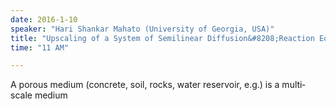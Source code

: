```yaml
---
date: 2016-1-10
speaker: "Hari Shankar Mahato (University of Georgia, USA)"
title: "Upscaling of a System of Semilinear Diffusion&#8208;Reaction Equations in a Heterogeneous Medium: Multi&#8208;Scale Modeling and Periodic Homogenization."
time: "11 AM" 

---
```

A porous medium (concrete, soil, rocks, water reservoir, e.g.)
is a multi&#8208;scale medium
